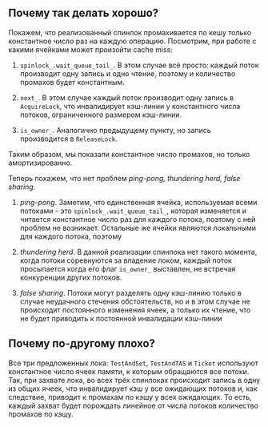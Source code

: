 ## Почему так делать хорошо?

Покажем, что реализованный спинлок промахивается по кешу только
константное число раз на каждую операцию. Посмотрим, при работе с какими ячейками может произойти
cache miss:

1. `spinlock_.wait_queue_tail_`. В этом случае всё просто: каждый поток производит одну запись и одно
чтение, поэтому и количество промахов будет константным.

1.  `next_`. В этом случае каждый поток производит одну запись в `AcquireLock`, что инвалидирует 
кэш-линии у константного числа потоков, ограниченного размером кэш-линии. 

1. `is_owner_`. Аналогично предыдущему пункту, но запись производится в `ReleaseLock`.

Таким образом, мы показали константное число промахов, но только амортизированно.

Теперь покажем, что нет проблем *ping-pong, thundering herd, false sharing*.

1. *ping-pong*. Заметим, что единственная ячейка, используемая всеми потоками - это 
`spinlock_.wait_queue_tail_`, которая изменяется и читается константное число раз для каждого потока,
поэтому с ней проблем не возникает. Остальные же ячейки являются локальными для каждого потока,
поэтому  

1. *thundering herd*. В данной реализации спинлока нет такого момента, когда потоки соревнуются за
владение локом, каждый поток просыпается когда его флаг `is_owner_` выставлен, не встречая 
конкуренции других потоков.

1. *false sharing*. Потоки могут разделять одну кэш-линию только в случае неудачного стечения
обстоятельств, но и в этом случае не происходит постоянного изменения ячеек, а только их чтение,
что не будет приводить к постоянной инвалидации кэш-линии

## Почему по-другому плохо?

Все три предложенных лока: `TestAndSet`, `TestAndTAS` и `Ticket` используют константное число ячеек
памяти, к которым обращаются все потоки. Так, при захвате лока, во всех трёх спинлоках происходит
запись в одну из общих ячеек, что инвалидирует кэш у все ожидающих потоков и, как следствие, приводит
к промахам по кэшу у всех ожидающих. То есть, каждый захват будет порождать линейное от числа потоков
количество промахов по кэшу.

    